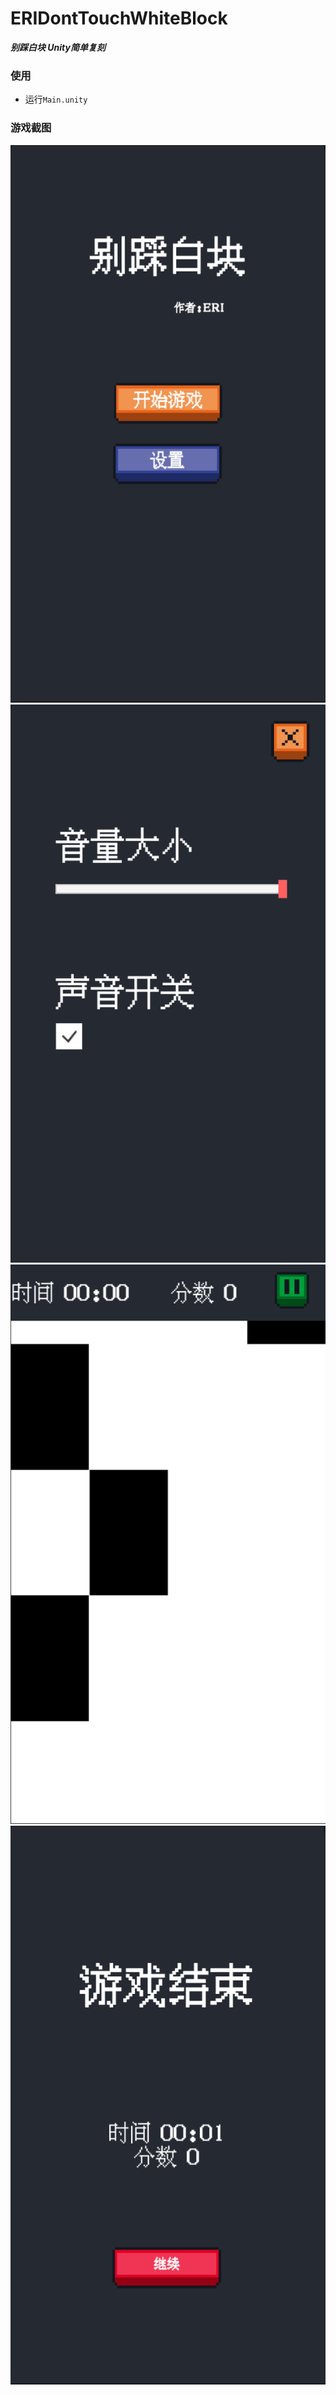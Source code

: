 # ERIDontTouchWhiteBlock
***别踩白块 Unity简单复刻***

### 使用
+ 运行`Main.unity`

### 游戏截图
![游戏开始界面](1.jpg)
![游戏设置界面](2.jpg)
![游戏界面](3.jpg)
![游戏结束界面](4.jpg)